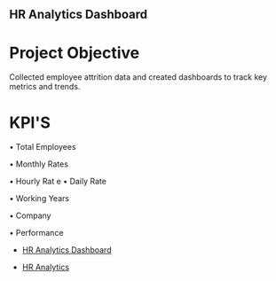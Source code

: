 ## HR Analytics Dashboard
# Project Objective
Collected employee attrition data and created dashboards to track key metrics
and trends.
# KPI'S
•	Total Employees

•	Monthly Rates

•	Hourly Rat
e
•	Daily Rate

•	Working Years

•	Company 

•	Performance

 - <a href="https://github.com/Guruswetha2001/HR-Analytics-Dashboard-for-Employee-Attrition/blob/main/D.Guru%20Swetha%20HR%20Analytics%20Dashboard.xlsx">HR Analytics Dashboard</a>

 - <a href="https://github.com/Guruswetha2001/HR-Analytics-Dashboard-for-Employee-Attrition/blob/main/HR%20DASHBOARD%20IMAGE.png">HR Analytics</a>
